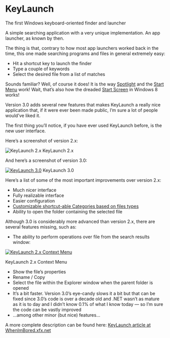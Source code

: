# KeyLaunch
The first Windows keyboard-oriented finder and launcher

A simple searching application with a very unique implementation. An app launcher, as known by then.

The thing is that, contrary to how most app launchers worked back in the time, this one made searching programs and files in general extremely easy:

- Hit a shortcut key to launch the finder
- Type a couple of keywords
- Select the desired file from a list of matches

Sounds familiar? Well, of course it does! It is the way [Spotlight](http://en.wikipedia.org/wiki/Spotlight_%28software%29) and the [Start Menu](http://en.wikipedia.org/wiki/Start_menu) work! Wait, that’s also how the dreaded [Start Screen](http://en.wikipedia.org/wiki/Start_screen#Start_screen) in Windows 8 works!

Version 3.0 adds several new features that makes KeyLaunch a really nice application that, if it were ever been made public, I’m sure a lot of people would’ve liked it.

The first thing you’ll notice, if you have ever used KeyLaunch before, is the new user interface.

Here’s a screenshot of version 2.x:

![KeyLaunch 2.x](http://software.xfx.net/utilities/kl/images/kl_ss_small.gif)
KeyLaunch 2.x

And here’s a screenshot of version 3.0:

[![KeyLaunch 3.0](http://whenimbored.xfx.net/wp-content/uploads/2012/10/kl3-300x117.png)](http://whenimbored.xfx.net/wp-content/uploads/2012/10/kl3.png)
KeyLaunch 3.0

Here’s a list of some of the most important improvements over version 2.x:

- Much nicer interface
- Fully realizable interface
- Easier configuration
- [Customizable shortcut-able Categories based on files types](http://whenimbored.xfx.net/wp-content/uploads/2012/10/kl-categories1.png)
- Ability to open the folder containing the selected file

Although 3.0 is considerably more advanced than version 2.x, there are several features missing, such as:

- The ability to perform operations over file from the search results window:

[![KeyLaunch 2.x Context Menu](http://whenimbored.xfx.net/wp-content/uploads/2012/10/kl2x_context_menu-300x82.png)](http://whenimbored.xfx.net/wp-content/uploads/2012/10/kl2x_context_menu.png)

KeyLaunch 2.x Context Menu

- Show the file’s properties
- Rename / Copy
- Select the file within the Explorer window when the parent folder is opened
- It’s a bit faster. Version 3.0’s eye-candy slows it a bit but that can be fixed since 3.0’s code is over a decade old and .NET wasn’t as mature as it is to day and I didn’t know 0.1% of what I know today — so I’m sure the code can be vastly improved
- …among other minor (but nice) features…

A more complete description can be found here: [KeyLaunch article at WhenImBored.xfx.net](https://whenimbored.xfx.net/2012/10/keylaunch-3-0-or-the-awesomeness-that-never-got-released/)
